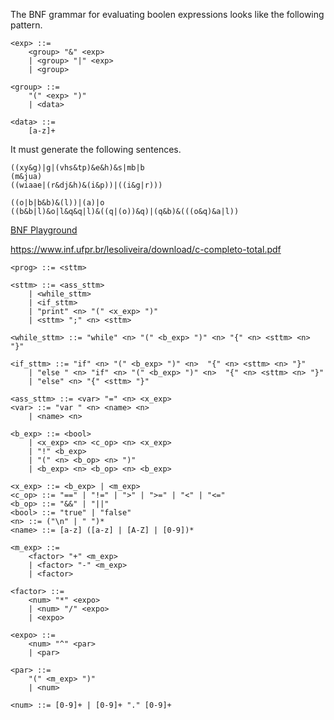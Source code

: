 The BNF grammar for evaluating boolen expressions looks like the following pattern.

```
<exp> ::= 
    <group> "&" <exp>
    | <group> "|" <exp>
    | <group>

<group> ::=
    "(" <exp> ")"
    | <data>

<data> ::=
    [a-z]+
```

It must generate the following sentences.

```
((xy&g)|g|(vhs&tp)&e&h)&s|mb|b
(m&jua)
((wiaae|(r&dj&h)&(i&p))|((i&g|r)))

((o|b|b&b)&(l))|(a)|o
((b&b|l)&o|l&q&q|l)&((q|(o))&q)|(q&b)&(((o&q)&a|l))
```

[BNF Playground](http://bnfplayground.pauliankline.com/?bnf=%3Cexp%3E%20%3A%3A%3D%20%0A%09%3Cgroup%3E%20%22%26%22%20%3Cexp%3E%0A%20%20%20%20%7C%20%3Cgroup%3E%20%22%7C%22%20%3Cexp%3E%0A%20%20%20%20%7C%20%3Cgroup%3E%0A%0A%3Cgroup%3E%20%3A%3A%3D%0A%09%22(%22%20%3Cexp%3E%20%22)%22%0A%20%20%20%20%7C%20%3Cdata%3E%0A%0A%3Cdata%3E%20%3A%3A%3D%0A%09%5Ba-z%5D%2B&name=Bool%20Language)

https://www.inf.ufpr.br/lesoliveira/download/c-completo-total.pdf

```
<prog> ::= <sttm>

<sttm> ::= <ass_sttm>
	| <while_sttm>
    | <if_sttm>
    | "print" <n> "(" <x_exp> ")"
	| <sttm> ";" <n> <sttm>

<while_sttm> ::= "while" <n> "(" <b_exp> ")" <n> "{" <n> <sttm> <n> "}"

<if_sttm> ::= "if" <n> "(" <b_exp> ")" <n>  "{" <n> <sttm> <n> "}"
	| "else " <n> "if" <n> "(" <b_exp> ")" <n>  "{" <n> <sttm> <n> "}" 
    | "else" <n> "{" <sttm> "}" 

<ass_sttm> ::= <var> "=" <n> <x_exp>
<var> ::= "var " <n> <name> <n>
	| <name> <n>

<b_exp> ::= <bool>
	| <x_exp> <n> <c_op> <n> <x_exp>
    | "!" <b_exp>
    | "(" <n> <b_op> <n> ")"
    | <b_exp> <n> <b_op> <n> <b_exp>

<x_exp> ::= <b_exp> | <m_exp>
<c_op> ::= "==" | "!=" | ">" | ">=" | "<" | "<="
<b_op> ::= "&&" | "||"
<bool> ::= "true" | "false"
<n> ::= ("\n" | " ")*
<name> ::= [a-z] ([a-z] | [A-Z] | [0-9])*

<m_exp> ::=
	<factor> "+" <m_exp> 
	| <factor> "-" <m_exp> 
    | <factor>

<factor> ::= 
	<num> "*" <expo> 
	| <num> "/" <expo>
	| <expo>

<expo> ::=
	<num> "^" <par> 
    | <par>

<par> ::=
	"(" <m_exp> ")"
    | <num>

<num> ::= [0-9]+ | [0-9]+ "." [0-9]+
```
